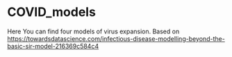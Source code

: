 # COVID_models

Here You can find four models of virus expansion. 
Based on https://towardsdatascience.com/infectious-disease-modelling-beyond-the-basic-sir-model-216369c584c4
